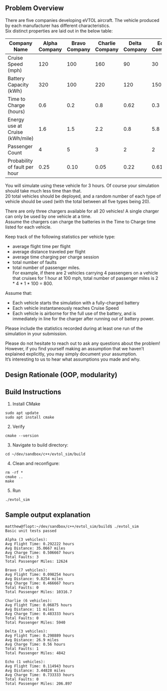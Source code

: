 ## Problem Overview

There are five companies developing eVTOL aircraft. The vehicle produced by each manufacturer has different characteristics. <br/>
Six distinct properties are laid out in the below table:

| Company Name                    | Alpha Company | Bravo Company | Charlie Company | Delta Company | Echo Company |
| ------------------------------- | ------------- | ------------- | --------------- | ------------- | ------------ |
| Cruise Speed (mph)              |      120      |      100      |       160       |      90       |      30      |
| Battery Capacity (kWh)          |      320      |      100      |       220       |      120      |      150     |
| Time to Charge (hours)          |      0.6      |      0.2      |       0.8       |      0.62     |      0.3     |
| Energy use at Cruise (kWh/mile) |      1.6      |      1.5      |       2.2       |      0.8      |      5.8     |
| Passenger Count                 |      4        |      5        |       3         |      2        |      2       |
| Probability of fault per hour   |      0.25     |      0.10     |       0.05      |      0.22     |      0.61    |

You will simulate using these vehicle for 3 hours. Of course your simulation should take much less time than that.  <br/>
20 total vehicles should be deployed, and a random number of each type of vehicle should be used (with the total between all five types being 20). <br/>

There are only three chargers available for all 20 vehicles! A single charger can only be used by one vehicle at a time.  <br/>
Assume the chargers can charge the batteries in the Time to Charge time listed for each vehicle.  <br/>

Keep track of the following statistics per vehicle type:  <br/>
- average flight time per flight  <br/>
- average distance traveled per flight  <br/>
- average time charging per charge session  <br/>
- total number of faults  <br/>
- total number of passenger miles.  <br/>
	For example, if there are 2 vehicles carrying 4 passengers on a vehicle that cruises for 1 hour at 100 mph, total number of passenger miles is 2 * 4 * 1 * 100 = 800.

Assume that:
- Each vehicle starts the simulation with a fully-charged battery
- Each vehicle instantaneously reaches Cruise Speed
- Each vehicle is airborne for the full use of the battery, and is immediately in line for the charger after running out of battery power.

Please include the statistics recorded during at least one run of the simulation in your submission.

Please do not hesitate to reach out to ask any questions about the problem!  <br/>
However, if you find yourself making an assumption that we haven’t explained explicitly, you may simply document your assumption.  <br/>
It’s interesting to us to hear what assumptions you made and why.


## Design Rationale (OOP, modularity)

## Build Instructions

1. Install CMake
```
sudo apt update
sudo apt install cmake
```

2. Verify
```
cmake --version
```

3. Navigate to build directory:
```
cd ~/dev/sandbox/c++/evtol_sim/build
```

4. Clean and reconfigure:
```
rm -rf *
cmake ..
make
```

5. Run
```
./evtol_sim
```


## Sample output explanation
```
matthew@flopt:~/dev/sandbox/c++/evtol_sim/build$ ./evtol_sim
Basic unit tests passed

Alpha (3 vehicles):
Avg Flight Time: 0.292222 hours
Avg Distance: 35.0667 miles
Avg Charge Time: 0.506667 hours
Total Faults: 3
Total Passenger Miles: 12624

Bravo (7 vehicles):
Avg Flight Time: 0.098254 hours
Avg Distance: 9.8254 miles
Avg Charge Time: 0.466667 hours
Total Faults: 0
Total Passenger Miles: 10316.7

Charlie (6 vehicles):
Avg Flight Time: 0.06875 hours
Avg Distance: 11 miles
Avg Charge Time: 0.483333 hours
Total Faults: 0
Total Passenger Miles: 5940

Delta (3 vehicles):
Avg Flight Time: 0.298889 hours
Avg Distance: 26.9 miles
Avg Charge Time: 0.56 hours
Total Faults: 1
Total Passenger Miles: 4842

Echo (1 vehicles):
Avg Flight Time: 0.114943 hours
Avg Distance: 3.44828 miles
Avg Charge Time: 0.733333 hours
Total Faults: 0
Total Passenger Miles: 206.897
```